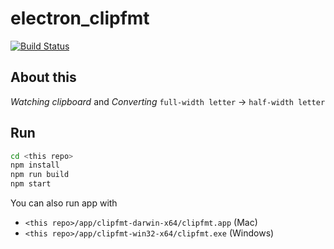 # electron_clipfmt
[![Build Status](https://travis-ci.com/0xShone/electron_clipfmt.svg?branch=master)](https://travis-ci.com/0xShone/electron_clipfmt)

## About this
*Watching clipboard* and *Converting* `full-width letter` -> `half-width letter`

## Run
```bash
cd <this repo>
npm install
npm run build
npm start
```

You can also run app with
- `<this repo>/app/clipfmt-darwin-x64/clipfmt.app` (Mac)
- `<this repo>/app/clipfmt-win32-x64/clipfmt.exe`  (Windows)